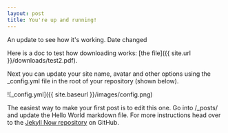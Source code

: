 ```yaml
---
layout: post
title: You're up and running!
---
```


An update to see how it's working. Date changed

Here is a doc to test how downloading works: [the file]({{ site.url }}/downloads/test2.pdf).

Next you can update your site name, avatar and other options using the _config.yml file in the root of your repository (shown below).

![_config.yml]({{ site.baseurl }}/images/config.png)

The easiest way to make your first post is to edit this one. Go into /_posts/ and update the Hello World markdown file. For more instructions head over to the [Jekyll Now repository](https://github.com/barryclark/jekyll-now) on GitHub.